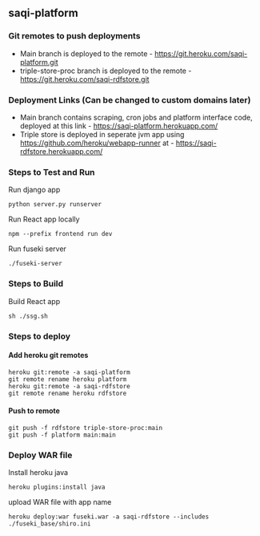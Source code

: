 ## saqi-platform

### Git remotes to push deployments
- Main branch is deployed to the remote - https://git.heroku.com/saqi-platform.git
- triple-store-proc branch is deployed to the remote - https://git.heroku.com/saqi-rdfstore.git

### Deployment Links (Can be changed to custom domains later)
- Main branch contains scraping, cron jobs and platform interface code, deployed at this link - https://saqi-platform.herokuapp.com/
- Triple store is deployed in seperate jvm app using https://github.com/heroku/webapp-runner at - https://saqi-rdfstore.herokuapp.com/

### Steps to Test and Run
Run django app
 ```
python server.py runserver
 ```
Run React app locally
 ```
 npm --prefix frontend run dev
 ```
Run fuseki server
 ```
./fuseki-server
 ```
 
### Steps to Build

Build React app
 ```
sh ./ssg.sh
 ```

### Steps to deploy
#### Add heroku git remotes
 ```
heroku git:remote -a saqi-platform
git remote rename heroku platform
heroku git:remote -a saqi-rdfstore
git remote rename heroku rdfstore
```

#### Push to remote
```
git push -f rdfstore triple-store-proc:main
git push -f platform main:main
```

### Deploy WAR file
Install heroku java
```
heroku plugins:install java
```

upload WAR file with app name
```
heroku deploy:war fuseki.war -a saqi-rdfstore --includes ./fuseki_base/shiro.ini
```

